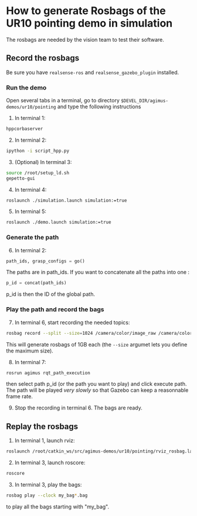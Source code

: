 # How to generate Rosbags of the UR10 pointing demo in simulation

The rosbags are needed by the vision team to test their software.

## Record the rosbags

Be sure you have `realsense-ros` and `realsense_gazebo_plugin` installed.

### Run the demo

Open several tabs in a terminal, go to directory
`$DEVEL_DIR/agimus-demos/ur10/pointing` and type the following
instructions

1. In terminal 1:
```bash
hppcorbaserver
```

2. In terminal 2:
```bash
ipython -i script_hpp.py
```

3. (Optional) In terminal 3:
```bash
source /root/setup_ld.sh
gepetto-gui
```

4. In terminal 4:
```bash
roslaunch ./simulation.launch simulation:=true
```

5. In terminal 5:
```bash
roslaunch ./demo.launch simulation:=true
```

### Generate the path

6. In terminal 2:
```python
path_ids, grasp_configs = go()
```
The paths are in path_ids. If you want to concatenate all the paths into one :
```python
p_id = concat(path_ids)
```
p_id is then the ID of the global path.

### Play the path and record the bags

7. In terminal 6, start recording the needed topics:
```bash
rosbag record --split --size=1024 /camera/color/image_raw /camera/color/camera_info /camera/depth/camera_info /camera/depth/image_rect_raw /tf /tf_static /pose /camera/extrinsics/depth_to_color
```
This will generate rosbags of 1GB each (the `--size` argumet lets you define the maximum size).

8. In terminal 7:
```bash
rosrun agimus rqt_path_execution
```
then select path p_id (or the path you want to play) and click execute path. The path will be played _very slowly_ so that Gazebo can keep a reasonnable frame rate.

9. Stop the recording in terminal 6. The bags are ready.

## Replay the rosbags

1. In terminal 1, launch rviz:
```bash
roslaunch /root/catkin_ws/src/agimus-demos/ur10/pointing/rviz_rosbag.launch
```

2. In terminal 3, launch roscore:
```bash
roscore
```

3. In terminal 3, play the bags:
```bash
rosbag play --clock my_bag*.bag
```
to play all the bags starting with "my_bag".